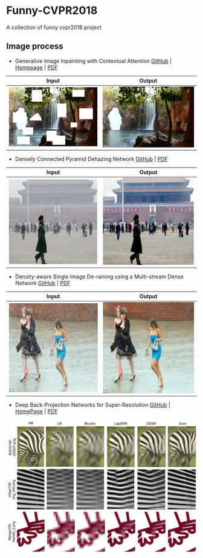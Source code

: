 # Funny-CVPR2018
A collection of funny cvpr2018 project

## Image process
- Generative Image Inpainting with Contextual Attention [GitHub](https://github.com/JiahuiYu/generative_inpainting) | [Homepage](http://jhyu.me/posts/2018/01/20/generative-inpainting.html) | [PDF](https://arxiv.org/pdf/1801.07892.pdf)

| Input | Output |
| ----- | ------ |
| ![](docs/generative_inpainting.png) | ![](docs/generative_inpainting_output.png) |


- Densely Connected Pyramid Dehazing Network [GitHub](https://github.com/hezhangsprinter/DCPDN) | [PDF](https://arxiv.org/pdf/1803.08396.pdf)

| Input | Output |
| ----- | ------ |
| ![](docs/dehaze.png) | ![](docs/dehaze_out.png) |

- Density-aware Single Image De-raining using a Multi-stream Dense Network [GitHub](https://github.com/hezhangsprinter/DID-MDN) | [PDF](https://arxiv.org/pdf/1802.07412.pdf)

| Input | Output |
| ----- | ------ |
| ![](docs/derain.jpg) | ![](docs/derain_out.jpg) |



- Deep Back-Projection Networks for Super-Resolution [GitHub](https://github.com/alterzero/DBPN-Pytorch) | [HomePage](https://www.toyota-ti.ac.jp/Lab/Denshi/iim/members/muhammad.haris/projects/DBPN.html) | [PDF](https://arxiv.org/pdf/1803.02735.pdf)

![](docs/dbpn.png)

